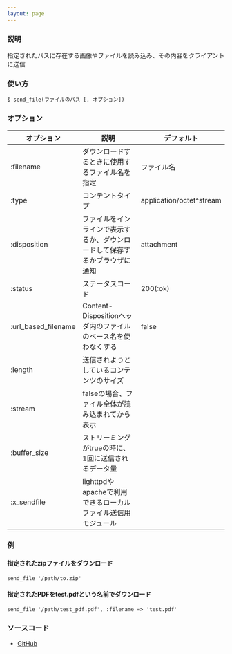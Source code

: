 ```yaml
---
layout: page
---
```

### 説明
指定されたパスに存在する画像やファイルを読み込み、その内容をクライアントに送信

### 使い方
    $ send_file(ファイルのパス [, オプション])

### オプション

オプション               | 説明                                       | デフォルト
------------------- | ---------------------------------------- | ------------------------
:filename           | ダウンロードするときに使用するファイル名を指定                  | ファイル名
:type               | コンテントタイプ                                 | application/octet^stream
:disposition       |  ファイルをインラインで表示するか、ダウンロードして保存するかブラウザに通知    | attachment
:status             | ステータスコード                                 | 200(:ok)
:url_based_filename | Content-Dispositionヘッダ内のファイルのベース名を使わなくする | false
:length             | 送信されようとしているコンテンツのサイズ                     |
:stream             | falseの場合、ファイル全体が読み込まれてから表示               |
:buffer_size        | ストリーミングがtrueの時に、1回に送信されるデータ量             |
:x_sendfile         | lighttpdやapacheで利用できるローカルファイル送信用モジュール    |

### 例
#### 指定されたzipファイルをダウンロード
    send_file '/path/to.zip'

#### 指定されたPDFをtest.pdfという名前でダウンロード
    send_file '/path/test_pdf.pdf', :filename => 'test.pdf'

### ソースコード
* [GitHub](https://github.com/rails/rails/blob/e220a34e396f026bbee8c7492aaa0ca515995a05/actionpack/lib/action_controller/metal/data_streaming.rb#L67)